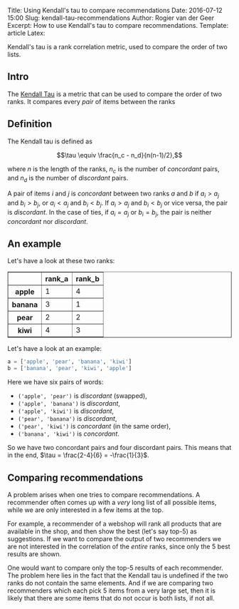 Title: Using Kendall's tau to compare recommendations
Date: 2016-07-12 15:00
Slug: kendall-tau-recommendations
Author: Rogier van der Geer
Excerpt: How to use Kendall's tau to compare recommendations.
Template: article
Latex:

<span class="lead">Kendall's tau is a rank correlation metric, used to compare the order of two lists.</span>

## Intro

The [Kendall Tau](https://en.wikipedia.org/wiki/Kendall_rank_correlation_coefficient) is a metric that can be used to compare the order of two ranks. It compares every _pair_ of items between the ranks

## Definition

The Kendall tau is defined as

$$\tau \equiv \frac{n_c - n_d}{n(n-1)/2},$$

where $n$ is the length of the ranks, $n_c$ is the number of _concordant_ pairs, and $n_d$ is the number of _discordant_ pairs.

A pair of items $i$ and $j$ is _concordant_ between two ranks $a$ and $b$ if $a_i > a_j$ and $b_i > b_j$, or $a_i < a_j$ and $b_i < b_j$. If $a_i > a_j$ and $b_i < b_j$ or vice versa, the pair is _discordant_. In the case of ties, if $a_i = a_j$ or $b_i = b_j$, the pair is neither _concordant_ nor _discordant_.

## An example

Let's have a look at these two ranks:

<div>
<table border="1" class="dataframe">
  <thead>
    <tr style="text-align: right;">
      <th></th>
      <th>rank_a</th>
      <th>rank_b</th>
    </tr>
  </thead>
  <tbody>
    <tr>
      <th>apple</th>
      <td>1</td>
      <td>4</td>
    </tr>
    <tr>
      <th>banana</th>
      <td>3</td>
      <td>1</td>
    </tr>
    <tr>
      <th>pear</th>
      <td>2</td>
      <td>2</td>
    </tr>
    <tr>
      <th>kiwi</th>
      <td>4</td>
      <td>3</td>
    </tr>
  </tbody>
</table>
</div>


Let's have a look at an example:
```python
a = ['apple', 'pear', 'banana', 'kiwi']
b = ['banana', 'pear', 'kiwi', 'apple']
```
Here we have six pairs of words:

- `('apple', 'pear')` is _discordant_ (swapped),
- `('apple', 'banana')` is _discordant_,
- `('apple', 'kiwi')` is _discordant_, 
- `('pear', 'banana')` is _discordant_,
- `('pear', 'kiwi')` is _concordant_ (in the same order),
- `('banana', 'kiwi')` is _concordant_.

So we have two concordant pairs and four discordant pairs. This means that in the end, $\tau = \frac{2-4}{6} = -\frac{1}{3}$.

## Comparing recommendations

A problem arises when one tries to compare recommendations. A recommender often comes up with a _very_ long list of all possible items, while we are only interested in a few items at the top. 

For example, a recommender of a webshop will rank all products that are available in the shop, and then show the best (let's say top-5) as suggestions. If we want to compare the output of two recommenders we are not interested in the correlation of the _entire_ ranks, since only the 5 best results are shown.

One would want to compare only the top-5 results of each recommender. The problem here lies in the fact that the Kendall tau is undefined if the two ranks do not contain the same elements. And if we are comparing two recommenders which each pick 5 items from a very large set, then it is likely that there are some items that do not occur is both lists, if not all.

## 
